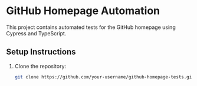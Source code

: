# GitHub Homepage Automation

This project contains automated tests for the GitHub homepage using Cypress and TypeScript.

## Setup Instructions

1. Clone the repository:
   ```bash
   git clone https://github.com/your-username/github-homepage-tests.git
